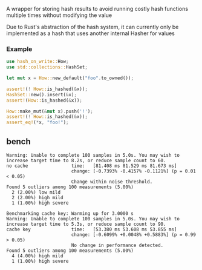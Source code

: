 A wrapper for storing hash results to avoid running costly hash functions
multiple times without modifying the value

Due to Rust's abstraction of the hash system,
it can currently only be implemented as a hash that uses another internal Hasher for values

### Example
```rust
use hash_on_write::How;
use std::collections::HashSet;

let mut x = How::new_default("foo".to_owned());

assert!(! How::is_hashed(&x));
HashSet::new().insert(&x);
assert!(How::is_hashed(&x));

How::make_mut(&mut x).push('!');
assert!(! How::is_hashed(&x));
assert_eq!(*x, "foo!");
```

## bench

```ignore
Warning: Unable to complete 100 samples in 5.0s. You may wish to increase target time to 8.2s, or reduce sample count to 60.
no cache                time:   [81.408 ms 81.529 ms 81.673 ms]
                        change: [-0.7393% -0.4157% -0.1121%] (p = 0.01 < 0.05)
                        Change within noise threshold.
Found 5 outliers among 100 measurements (5.00%)
  2 (2.00%) low mild
  2 (2.00%) high mild
  1 (1.00%) high severe

Benchmarking cache key: Warming up for 3.0000 s
Warning: Unable to complete 100 samples in 5.0s. You may wish to increase target time to 5.3s, or reduce sample count to 90.
cache key               time:   [53.380 ms 53.608 ms 53.855 ms]
                        change: [-0.6099% +0.0048% +0.5883%] (p = 0.99 > 0.05)
                        No change in performance detected.
Found 5 outliers among 100 measurements (5.00%)
  4 (4.00%) high mild
  1 (1.00%) high severe
```
